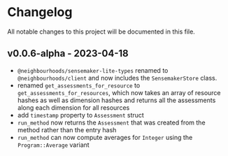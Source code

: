 # Changelog
All notable changes to this project will be documented in this file.

## v0.0.6-alpha - 2023-04-18
- `@neighbourhoods/sensemaker-lite-types` renamed to `@neighbourhoods/client` and now includes the `SensemakerStore` class.
- renamed `get_assessments_for_resource` to `get_assessments_for_resources`, which now takes an array of resource hashes as well as dimension hashes and returns all the assessments along each dimension for all resources
- add `timestamp` property to `Assessment` struct
- `run_method` now returns the `Assessment` that was created from the method rather than the entry hash
- `run_method` can now compute averages for `Integer` using the `Program::Average` variant